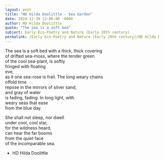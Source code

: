 ```yaml
---
layout: post
title: "HD Hilda Doolittle - Sea Garden"
date: 2024-12-30 12:00:00 -0000
author: HD Hilda Doolittle
quote: "The sea is a soft bed"
subject: Early Eco-Poetry and Nature (Early 20th century)
permalink: /Early Eco-Poetry and Nature (Early 20th century)/HD Hilda Doolittle/HD Hilda Doolittle - Sea Garden
---
```


The sea is a soft bed
with a thick, thick covering  
of drifted sea-moss,
where the tender green  
of the cool sea-plant,
is softly   
fringed with floating  
eve,  
as it one sea-rose is frail. 
The long weary chains  
offold time  
repose in the mirrors
of silver sand,  
and gray of water  
is fading, fading.
In long light, with  
weary seas that ease  
from the blue day.
 
She shall not sleep, nor dwell  
under cool, cool star,  
for the wildness heard,  
can hear the far booms  
from the quiet face  
of the incomparable sea.

- HD Hilda Doolittle

